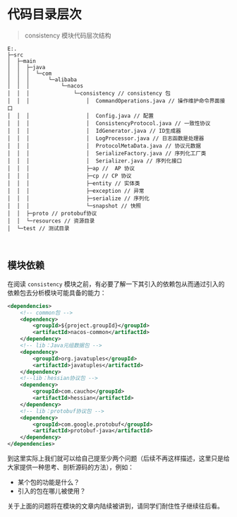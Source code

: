 # **代码目录层次**

> consistency 模块代码层次结构

```text
E:.
├─src
│  ├─main
│  │  ├─java
│  │  │  └─com
│  │  │      └─alibaba
│  │  │          └─nacos
│  │  │              └─consistency // consistency 包
│  │  │                  │  CommandOperations.java // 操作维护命令界面接口
│  │  │                  │  Config.java // 配置
│  │  │                  │  ConsistencyProtocol.java // 一致性协议
│  │  │                  │  IdGenerator.java // ID生成器
│  │  │                  │  LogProcessor.java // 日志函数是处理器
│  │  │                  │  ProtocolMetaData.java // 协议元数据
│  │  │                  │  SerializeFactory.java // 序列化工厂类
│  │  │                  │  Serializer.java // 序列化接口
│  │  │                  ├─ap //  AP 协议
│  │  │                  ├─cp // CP 协议
│  │  │                  ├─entity // 实体类
│  │  │                  ├─exception // 异常
│  │  │                  ├─serialize // 序列化
│  │  │                  └─snapshot // 快照
│  │  ├─proto // protobuf协议
│  │  └─resources // 资源目录
│  └─test // 测试目录
```

</br>

## **模块依赖**

在阅读 `consistency` 模块之前，有必要了解一下其引入的依赖包从而通过引入的依赖包去分析模块可能具备的能力：

```xml
<dependencies>
    <!-- common包 -->
    <dependency>
        <groupId>${project.groupId}</groupId>
        <artifactId>nacos-common</artifactId>
    </dependency>
    <!-- lib：Java元组数据包 -->
    <dependency>
        <groupId>org.javatuples</groupId>
        <artifactId>javatuples</artifactId>
    </dependency>
    <!--lib：hessian协议包 -->
    <dependency>
        <groupId>com.caucho</groupId>
        <artifactId>hessian</artifactId>
    </dependency>
    <!-- lib：protobuf协议包 -->
    <dependency>
        <groupId>com.google.protobuf</groupId>
        <artifactId>protobuf-java</artifactId>
    </dependency>
</dependencies>
```

到这里实际上我们就可以给自己提至少两个问题（后续不再这样描述，这里只是给大家提供一种思考、剖析源码的方法），例如：

- 某个包的功能是什么？
- 引入的包在哪儿被使用？

关于上面的问题将在模块的文章内陆续被讲到，请同学们耐住性子继续往后看。

</br></br>
